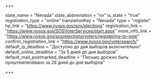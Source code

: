 +++

state_name = "Nevada"
state_abbreviation = "nv"
is_state = "true"
registration_type = "online"
translationKey = "Nevada"
type = "register"
hp_link = "https://www.nvsos.gov/sos/elections"
registration_link = "https://www.nvsos.gov/SOSVoterServices/start.aspx"
more_info_link = "https://www.nvsos.gov/sos/elections/voters/registering-to-vote"
confirm_registration_link = "https://www.nvsos.gov/votersearch/"
default_ip_deadline = "Доступно до дня выборов включительно"
default_online_deadline = "За 5 дней до дня выборов"
default_mail_postmarked_deadline = "Письмо должно быть проштемпелёвано за 28 дней до дня выборов"

+++